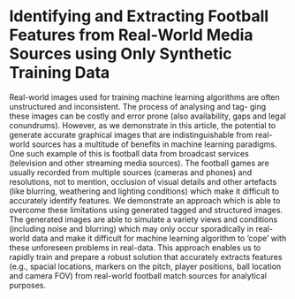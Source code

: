 # Identifying and Extracting Football Features from Real-World Media Sources using Only Synthetic Training Data
Real-world images used for training machine learning algorithms are often unstructured and inconsistent. The process of analysing and tag- ging these images can be costly and error prone (also availability, gaps and legal conundrums). However, as we demonstrate in this article, the potential to generate accurate graphical images that are indistinguishable from real-world sources has a multitude of benefits in machine learning paradigms. One such example of this is football data from broadcast services (television and other streaming media sources). The football games are usually recorded from multiple sources (cameras and phones) and resolutions, not to mention, occlusion of visual details and other artefacts (like blurring, weathering and lighting conditions) which make it difficult to accurately identify features. We demonstrate an approach which is able to overcome these limitations using generated tagged and structured images. The generated images are able to simulate a variety views and conditions (including noise and blurring) which may only occur sporadically in real-world data and make it difficult for machine learning algorithm to ‘cope’ with these unforeseen problems in real-data. This approach enables us to rapidly train and prepare a robust solution that accurately extracts features (e.g., spacial locations, markers on the pitch, player positions, ball location and camera FOV) from real-world football match sources for analytical purposes.
